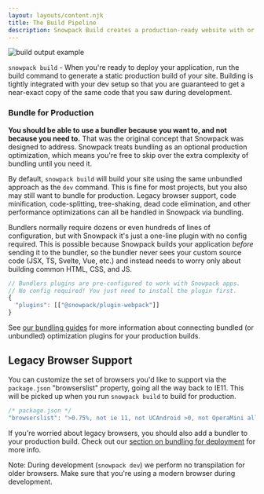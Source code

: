 ```yaml
---
layout: layouts/content.njk
title: The Build Pipeline
description: Snowpack Build creates a production-ready website with or without a bundler
---
```


![build output example](/img/snowpack-build-example.png)

`snowpack build` - When you're ready to deploy your application, run the build command to generate a static production build of your site. Building is tightly integrated with your dev setup so that you are guaranteed to get a near-exact copy of the same code that you saw during development.

### Bundle for Production

**You should be able to use a bundler because you want to, and not because you need to.** That was the original concept that Snowpack was designed to address. Snowpack treats bundling as an optional production optimization, which means you're free to skip over the extra complexity of bundling until you need it.

By default, `snowpack build` will build your site using the same unbundled approach as the `dev` command. This is fine for most projects, but you also may still want to bundle for production. Legacy browser support, code minification, code-splitting, tree-shaking, dead code elimination, and other performance optimizations can all be handled in Snowpack via bundling.

Bundlers normally require dozens or even hundreds of lines of configuration, but with Snowpack it's just a one-line plugin with no config required. This is possible because Snowpack builds your application _before_ sending it to the bundler, so the bundler never sees your custom source code (JSX, TS, Svelte, Vue, etc.) and instead needs to worry only about building common HTML, CSS, and JS.

```js
// Bundlers plugins are pre-configured to work with Snowpack apps.
// No config required! You just need to install the plugin first.
{
  "plugins": [["@snowpack/plugin-webpack"]]
}
```

See [our bundling guides](/guides/optimize-and-bundle) for more information about connecting bundled (or unbundled) optimization plugins for your production builds.

## Legacy Browser Support

You can customize the set of browsers you'd like to support via the `package.json` "browserslist" property, going all the way back to IE11. This will be picked up when you run `snowpack build` to build for production.

```js
/* package.json */
"browserslist": ">0.75%, not ie 11, not UCAndroid >0, not OperaMini all",
```

If you're worried about legacy browsers, you should also add a bundler to your production build. Check out our [section on bundling for deployment](/guides/optimize-and-bundle) for more info.

Note: During development (`snowpack dev`) we perform no transpilation for older browsers. Make sure that you're using a modern browser during development.
